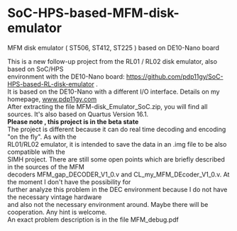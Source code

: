 # SoC-HPS-based-MFM-disk-emulator
 MFM disk emulator ( ST506, ST412, ST225 )  based on DE10-Nano  board
                                                                                 
                                                                                 
This is a new follow-up project from the RL01 / RL02 disk emulator, also based on SoC/HPS             
environment with the DE10-Nano board: https://github.com/pdp11gy/SoC-HPS-based-RL-disk-emulator .          
It is based on the DE10-Nano with a different I/O interface. Details on my homepage, www.pdp11gy.com    
After extracting the file MFM-disk_Emulator_SoC.zip, you will find all sources. It's also based on
Quartus Version 16.1.                                                        
**Please note , this project is in the beta state**                                                                                     
The project is different because it can do real time decoding and encoding "on the fly". As with the       
RL01/RL02 emulator, it is intended to save the data in an .img file to be also compatible with the            
SIMH project.  There are still some open points which are briefly described in the sources of the MFM                
decoders MFM_gap_DECODER_V1_0.v and CL_my_MFM_DEcoder_V1_0.v. At the moment I don't have the possibility for        
further analyze this problem in the DEC environment because I do not have the necessary vintage hardware      
and also not the necessary environment around. Maybe there will be cooperation. Any hint is welcome.                             
An exact problem description is in the file MFM_debug.pdf

 
